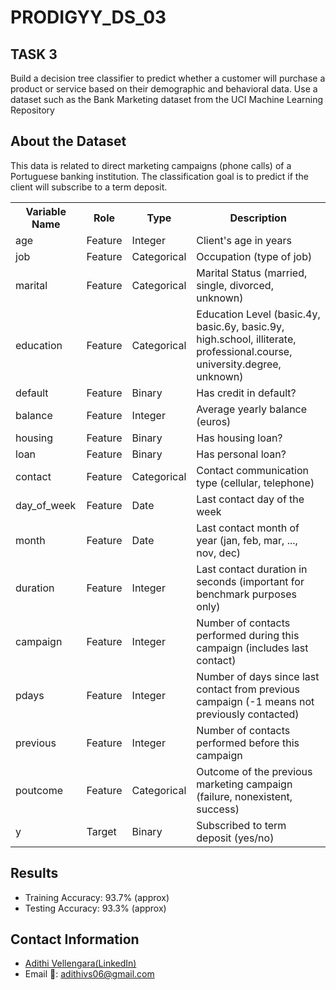 # PRODIGYY_DS_03
## TASK 3
Build a decision tree classifier to predict whether a customer will purchase a product or service based on their demographic and behavioral data. Use a dataset such as the Bank Marketing dataset from the UCI Machine Learning Repository 

## About the Dataset
<p>This data is related to direct marketing campaigns (phone calls) of a Portuguese banking institution. The classification goal is to predict if the client will subscribe to a term deposit.</p>
  
  <table>
    <tr>
      <th>Variable Name</th>
      <th>Role</th>
      <th>Type</th>
      <th>Description</th>
    </tr>
    <tr>
      <td>age</td>
      <td>Feature</td>
      <td>Integer</td>
      <td>Client's age in years</td>
    </tr>
    <tr>
      <td>job</td>
      <td>Feature</td>
      <td>Categorical</td>
      <td>Occupation (type of job)</td>
    </tr>
    <tr>
      <td>marital</td>
      <td>Feature</td>
      <td>Categorical</td>
      <td>Marital Status (married, single, divorced, unknown)</td>
    </tr>
    <tr>
      <td>education</td>
      <td>Feature</td>
      <td>Categorical</td>
      <td>Education Level (basic.4y, basic.6y, basic.9y, high.school, illiterate, professional.course, university.degree, unknown)</td>
    </tr>
    <tr>
      <td>default</td>
      <td>Feature</td>
      <td>Binary</td>
      <td>Has credit in default?</td>
    </tr>
    <tr>
      <td>balance</td>
      <td>Feature</td>
      <td>Integer</td>
      <td>Average yearly balance (euros)</td>
    </tr>
    <tr>
      <td>housing</td>
      <td>Feature</td>
      <td>Binary</td>
      <td>Has housing loan?</td>
    </tr>
    <tr>
      <td>loan</td>
      <td>Feature</td>
      <td>Binary</td>
      <td>Has personal loan?</td>
    </tr>
    <tr>
      <td>contact</td>
      <td>Feature</td>
      <td>Categorical</td>
      <td>Contact communication type (cellular, telephone)</td>
    </tr>
    <tr>
      <td>day_of_week</td>
      <td>Feature</td>
      <td>Date</td>
      <td>Last contact day of the week</td>
    </tr>
    <tr>
      <td>month</td>
      <td>Feature</td>
      <td>Date</td>
      <td>Last contact month of year (jan, feb, mar, ..., nov, dec)</td>
    </tr>
    <tr>
      <td>duration</td>
      <td>Feature</td>
      <td>Integer</td>
      <td>Last contact duration in seconds (important for benchmark purposes only)</td>
    </tr>
    <tr>
      <td>campaign</td>
      <td>Feature</td>
      <td>Integer</td>
      <td>Number of contacts performed during this campaign (includes last contact)</td>
    </tr>
    <tr>
      <td>pdays</td>
      <td>Feature</td>
      <td>Integer</td>
      <td>Number of days since last contact from previous campaign (-1 means not previously contacted)</td>
    </tr>
    <tr>
      <td>previous</td>
      <td>Feature</td>
      <td>Integer</td>
      <td>Number of contacts performed before this campaign</td>
    </tr>
    <tr>
      <td>poutcome</td>
      <td>Feature</td>
      <td>Categorical</td>
      <td>Outcome of the previous marketing campaign (failure, nonexistent, success)</td>
    </tr>
    <tr>
      <td>y</td>
      <td>Target</td>
      <td>Binary</td>
      <td>Subscribed to term deposit (yes/no)</td>
    </tr>
  </table>
  </body>
  </html>

## Results
- Training Accuracy: 93.7% (approx)
- Testing Accuracy: 93.3% (approx)

## Contact Information
- <a href="https://www.linkedin.com/in/adithi-v-345604257/">Adithi Vellengara(LinkedIn)</a>
- Email 📧: adithivs06@gmail.com
